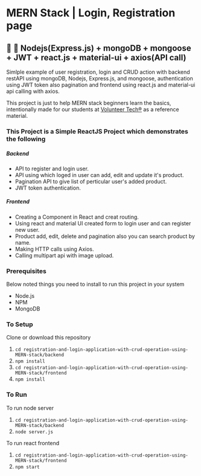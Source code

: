 # MERN Stack | Login, Registration page

## 🔆 🍃 Nodejs(Express.js) + mongoDB + mongoose + JWT + react.js + material-ui + axios(API call)

Simlple example of user registration, login and CRUD action with backend restAPI using mongoDB, Nodejs, Express.js, and mongoose, authentication using JWT token also pagination and frontend using react.js and material-ui api calling with axios.

This project is just to help MERN stack beginners learn the basics, intentionally made for our students at [Volunteer Tech®](https://volunteer-tech.com/) as a reference material. 


### This Project is a Simple ReactJS Project which demonstrates the following
##### Backend
- API to register and login user.
- API using which loged in user can add, edit and update it's product.
- Pagination API to give list of perticular user's added product.
- JWT token authentication.

##### Frontend
- Creating a Component in React and creat routing.
- Using react and material UI created form to login user and can register new user.
- Product add, edit, delete and pagination also you can search product by name.
- Making HTTP calls using Axios.
- Calling multipart api with image upload.

### Prerequisites
Below noted things you need to install to run this project in your system

- Node.js
- NPM
- MongoDB

### To Setup
Clone or download this repository

1. `cd registration-and-login-application-with-crud-operation-using-MERN-stack/backend`
2. `npm install`
3. `cd registration-and-login-application-with-crud-operation-using-MERN-stack/frontend`
4. `npm install`

### To Run
To run node server
1. `cd registration-and-login-application-with-crud-operation-using-MERN-stack/backend`
2. `node server.js`

To run react frontend
1. `cd registration-and-login-application-with-crud-operation-using-MERN-stack/frontend`
2. `npm start`

<!-- ### Login and Register screen
[![login](https://github.com/FSojitra/Registration-Login-and-CRUD-Action-using-MERN-stack/blob/master/login.png)](https://github.com/FSojitra/Registration-Login-and-CRUD-Action-using-MERN-stack/blob/master/login.png)[![register](https://github.com/FSojitra/Registration-Login-and-CRUD-Action-using-MERN-stack/blob/master/register.png)](https://github.com/FSojitra/Registration-Login-and-CRUD-Action-using-MERN-stack/blob/master/register.png)

### Product Add and Edit screen
[![add](https://github.com/FSojitra/Registration-Login-and-CRUD-Action-using-MERN-stack/blob/master/add.png)](https://github.com/FSojitra/Registration-Login-and-CRUD-Action-using-MERN-stack/blob/master/add.png)  [![edit](https://github.com/FSojitra/Registration-Login-and-CRUD-Action-using-MERN-stack/blob/master/edit.png)](https://github.com/FSojitra/Registration-Login-and-CRUD-Action-using-MERN-stack/blob/master/edit.png)

### Product Pagination screen
[![dashboard](https://github.com/FSojitra/Registration-Login-and-CRUD-Action-using-MERN-stack/blob/master/dashboard.png)](https://github.com/FSojitra/Registration-Login-and-CRUD-Action-using-MERN-stack/blob/master/dashboard.png) -->
